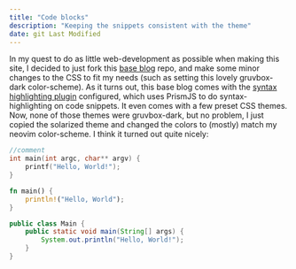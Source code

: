 ```yaml
---
title: "Code blocks"
description: "Keeping the snippets consistent with the theme"
date: git Last Modified
---
```

In my quest to do as little web-development as possible when making this
site, I decided to just fork this [base blog](https://github.com/11ty/eleventy-base-blog/) repo, and make
some minor changes to the CSS to fit my needs (such as setting this
lovely gruvbox-dark color-scheme). As it turns out, this base blog comes
with the [syntax highlighting plugin](https://www.11ty.dev/docs/plugins/syntaxhighlight/) configured, which uses
PrismJS to do syntax-highlighting on code snippets. It even comes with a
few preset CSS themes. Now, none of those themes were gruvbox-dark, but
no problem, I just copied the solarized theme and changed the colors to
(mostly) match my neovim color-scheme. I think it turned out quite
nicely:
```c
//comment
int main(int argc, char** argv) {
	printf("Hello, World!");
}
```
```rust
fn main() {
	println!("Hello, World");
}
```
```java
public class Main {
	public static void main(String[] args) {
		System.out.println("Hello, World!");
	}
}
```
